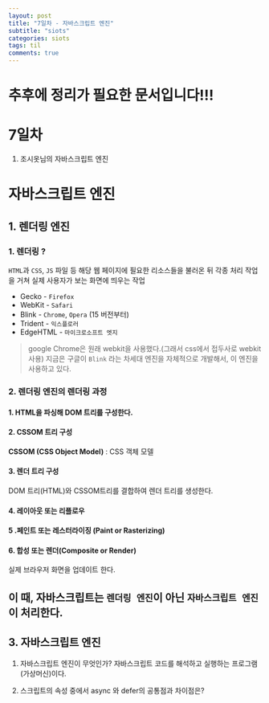 ```yaml
---
layout: post
title: "7일차 - 자바스크립트 엔진"
subtitle: "siots"
categories: siots
tags: til
comments: true
---
```


# 추후에 정리가 필요한 문서입니다!!!

# 7일차

1. 조시옷님의 자바스크립트 엔진

# 자바스크립트 엔진

## 1. 렌더링 엔진

### 1. 렌더링 ?

`HTML`과 `CSS`, `JS` 파일 등 해당 웹 페이지에 필요한 리소스들을 불러온 뒤 각종 처리 작업을 거쳐 실제 사용자가 보는 화면에 띄우는 작업

- Gecko - `Firefox`
- WebKit - `Safari`
- Blink - `Chrome`, `Opera` (15 버전부터)
- Trident - `익스플로러`
- EdgeHTML - `마이크로소프트 엣지`

> google Chrome은 원래 webkit을 사용했다.(그래서 css에서 접두사로 webkit 사용) 지금은 구글이 `Blink` 라는 차세대 엔진을 자체적으로 개발해서, 이 엔진을 사용하고 있다.

### 2. 렌더링 엔진의 렌더링 과정

#### 1. HTML을 파싱해 DOM 트리를 구성한다.

#### 2. CSSOM 트리 구성

**CSSOM (CSS Object Model)** : CSS 객체 모델

#### 3. 렌더 트리 구성

DOM 트리(HTML)와 CSSOM트리를 결합하여 렌더 트리를 생성한다.

#### 4. 레이아웃 또는 리플로우

#### 5 .페인트 또는 레스터라이징 (Paint or Rasterizing)

#### 6. 합성 또는 렌더(Composite or Render)

실제 브라우저 화면을 업데이트 한다.

## 이 때, 자바스크립트는 `렌더링 엔진`이 아닌 `자바스크립트 엔진`이 처리한다.

## 3. 자바스크립트 엔진

1. 자바스크립트 엔진이 무엇인가?
   자바스크립트 코드를 해석하고 실행하는 프로그램(가상머신)이다.

2. 스크립트의 속성 중에서 async 와 defer의 공통점과 차이점은?
